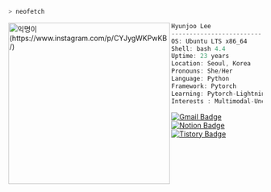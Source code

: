 ```bash
> neofetch
```


<img align="left" src="https://user-images.githubusercontent.com/41139770/168698261-a35351ef-c208-4c22-a2ed-addec64f889d.png" alt="익명이 (https://www.instagram.com/p/CYJygWKPwKB/)" width="320" /> 

```csharp
Hyunjoo Lee
--------------------------------------------
OS: Ubuntu LTS x86_64
Shell: bash 4.4
Uptime: 23 years
Location: Seoul, Korea
Pronouns: She/Her
Language: Python
Framework: Pytorch
Learning: Pytorch-Lightning, Hydra, Wandb
Interests : Multimodal-Understanding
```
[![Gmail Badge](https://img.shields.io/badge/-Gmail-d14836?style=flat-square&logo=Gmail&logoColor=white&link=mailto:hjlee@rcv.sejong.ac.kr)](mailto:hjlee@rcv.sejong.ac.kr)
[![Notion Badge](https://img.shields.io/badge/-Notion-black?style=flat-square&logo=Notion&link=http://uhhyunjoo.dev/)](http://uhhyunjoo.dev/)
[![Tistory Badge](https://img.shields.io/badge/-Tistory-orange?style=flat-square&link=http://uhhyunjoo.tistory.com/)](https://uhhyunjoo.tistory.com/)
